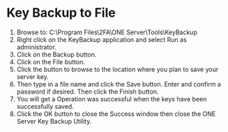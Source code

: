 # Key Backup to File

1.	Browse to:	C:\Program Files\2FA\ONE Server\Tools\KeyBackup
2.	Right click on the KeyBackup application and select Run as administrator.
3.	Click on the Backup button.
4.	Click on the File button.
5.	Click the  button to browse to the location where you plan to save your server key. 
6.	Then type in a file name and click the Save button. Enter and confirm a password if desired. Then click the Finish button.
6.	You will get a Operation was successful when the keys have been successfully saved. 
7.	Click the OK button to close the Success window then close the ONE Server Key Backup Utility.


